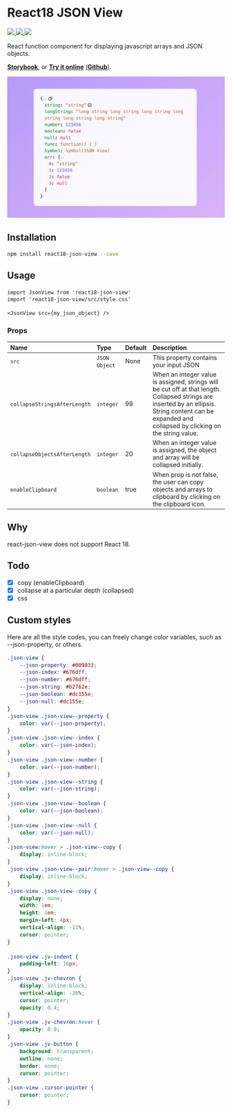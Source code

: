 # React18 JSON View

<p >
  <a href="https://www.npmjs.com/package/react18-json-view" target="_blank">
    <img src="https://img.shields.io/npm/v/react18-json-view.svg" />
  </a>
  <a href="https://www.npmjs.com/package/react18-json-view" target="_blank">
    <img src="https://img.shields.io/npm/dm/react18-json-view.svg" />
  </a>
    <a href="https://github.com/YYsuni/react18-json-view/blob/main/LICENSE" target="_blank">
    <img src="https://img.shields.io/npm/l/react18-json-view.svg">
  </a>
</p>

React function component for displaying javascript arrays and JSON objects.

[**Storybook**](https://react18-json-view.vercel.app/), or [**Try it online**](https://jv.yysuni.com/) [(**Github**)](https://github.com/YYsuni/json-view-online).


![Sample of generated blockies](sample.png "JSON View")


## Installation
```bash
npm install react18-json-view --save
```

## Usage
```tsx
import JsonView from 'react18-json-view'
import 'react18-json-view/src/style.css'

<JsonView src={my_json_object} />
```

### Props
Name|Type|Default|Description
|:---|:---|:---|:---
`src`|`JSON Object`|None|This property contains your input JSON
`collapseStringsAfterLength`|`integer`|99|When an integer value is assigned, strings will be cut off at that length. Collapsed strings are inserted by an ellipsis. String content can be expanded and collapsed by clicking on the string value.
`collapseObjectsAfterLength`|`integer`|20|When an integer value is assigned, the object and array will be collapsed initially.
`enableClipboard`|`boolean`|true|When prop is not false, the user can copy objects and arrays to clipboard by clicking on the clipboard icon.

## Why
react-json-view does not support React 18.

## Todo
- [x] copy (enableClipboard)
- [x] collapse at a particular depth (collapsed)
- [x] css

## Custom styles
Here are all the style codes, you can freely change color variables, such as --json-property, or others.
```css
.json-view {
	--json-property: #009033;
	--json-index: #676dff;
	--json-number: #676dff;
	--json-string: #b2762e;
	--json-boolean: #dc155e;
	--json-null: #dc155e;
}
.json-view .json-view--property {
	color: var(--json-property);
}
.json-view .json-view--index {
	color: var(--json-index);
}
.json-view .json-view--number {
	color: var(--json-number);
}
.json-view .json-view--string {
	color: var(--json-string);
}
.json-view .json-view--boolean {
	color: var(--json-boolean);
}
.json-view .json-view--null {
	color: var(--json-null);
}
.json-view:hover > .json-view--copy {
	display: inline-block;
}
.json-view .json-view--pair:hover > .json-view--copy {
	display: inline-block;
}
.json-view .json-view--copy {
	display: none;
	width: 1em;
	height: 1em;
	margin-left: 4px;
	vertical-align: -11%;
	cursor: pointer;
}

.json-view .jv-indent {
	padding-left: 16px;
}
.json-view .jv-chevron {
	display: inline-block;
	vertical-align: -20%;
	cursor: pointer;
	opacity: 0.4;
}
.json-view .jv-chevron:hover {
	opacity: 0.8;
}
.json-view .jv-button {
	background: transparent;
	outline: none;
	border: none;
	cursor: pointer;
}
.json-view .cursor-pointer {
	cursor: pointer;
}
```
